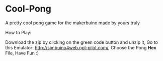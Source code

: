 # Cool-Pong
A pretty cool pong game for the makerbuino made by yours truly

How to Play:

Download the zip by clicking on the green code button and unzip it, 
Go to this Emulator: http://simbuino4web.ppl-pilot.com/, 
Choose the Pong **Hex** File, 
Have Fun :)

